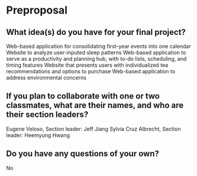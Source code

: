 # Preproposal

## What idea(s) do you have for your final project?

Web-based application for consolidating first-year events into one calendar
Website to analyze user-inputed sleep patterns
Web-based application to serve as a productivity and planning hub, with to-do lists, scheduling, and timing features
Website that presents users with individualized tea recommendations and options to purchase
Web-based application to address environmental concerns

## If you plan to collaborate with one or two classmates, what are their names, and who are their section leaders?

Eugene Veloso, Section leader: Jeff Jiang
Sylvia Cruz Albrecht, Section leader: Heemyung Hwang

## Do you have any questions of your own?

No
